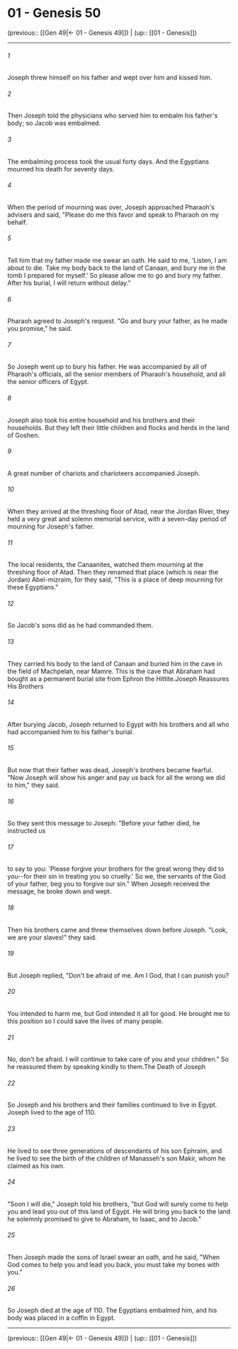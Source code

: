 # 01 - Genesis 50

(previous:: [[Gen 49|← 01 - Genesis 49]]) | (up:: [[01 - Genesis]])

***


###### 1 
Joseph threw himself on his father and wept over him and kissed him. 

###### 2 
Then Joseph told the physicians who served him to embalm his father's body; so Jacob was embalmed. 

###### 3 
The embalming process took the usual forty days. And the Egyptians mourned his death for seventy days. 

###### 4 
When the period of mourning was over, Joseph approached Pharaoh's advisers and said, "Please do me this favor and speak to Pharaoh on my behalf. 

###### 5 
Tell him that my father made me swear an oath. He said to me, 'Listen, I am about to die. Take my body back to the land of Canaan, and bury me in the tomb I prepared for myself.' So please allow me to go and bury my father. After his burial, I will return without delay." 

###### 6 
Pharaoh agreed to Joseph's request. "Go and bury your father, as he made you promise," he said. 

###### 7 
So Joseph went up to bury his father. He was accompanied by all of Pharaoh's officials, all the senior members of Pharaoh's household, and all the senior officers of Egypt. 

###### 8 
Joseph also took his entire household and his brothers and their households. But they left their little children and flocks and herds in the land of Goshen. 

###### 9 
A great number of chariots and charioteers accompanied Joseph. 

###### 10 
When they arrived at the threshing floor of Atad, near the Jordan River, they held a very great and solemn memorial service, with a seven-day period of mourning for Joseph's father. 

###### 11 
The local residents, the Canaanites, watched them mourning at the threshing floor of Atad. Then they renamed that place (which is near the Jordan) Abel-mizraim, for they said, "This is a place of deep mourning for these Egyptians." 

###### 12 
So Jacob's sons did as he had commanded them. 

###### 13 
They carried his body to the land of Canaan and buried him in the cave in the field of Machpelah, near Mamre. This is the cave that Abraham had bought as a permanent burial site from Ephron the Hittite.Joseph Reassures His Brothers 

###### 14 
After burying Jacob, Joseph returned to Egypt with his brothers and all who had accompanied him to his father's burial. 

###### 15 
But now that their father was dead, Joseph's brothers became fearful. "Now Joseph will show his anger and pay us back for all the wrong we did to him," they said. 

###### 16 
So they sent this message to Joseph: "Before your father died, he instructed us 

###### 17 
to say to you: 'Please forgive your brothers for the great wrong they did to you--for their sin in treating you so cruelly.' So we, the servants of the God of your father, beg you to forgive our sin." When Joseph received the message, he broke down and wept. 

###### 18 
Then his brothers came and threw themselves down before Joseph. "Look, we are your slaves!" they said. 

###### 19 
But Joseph replied, "Don't be afraid of me. Am I God, that I can punish you? 

###### 20 
You intended to harm me, but God intended it all for good. He brought me to this position so I could save the lives of many people. 

###### 21 
No, don't be afraid. I will continue to take care of you and your children." So he reassured them by speaking kindly to them.The Death of Joseph 

###### 22 
So Joseph and his brothers and their families continued to live in Egypt. Joseph lived to the age of 110. 

###### 23 
He lived to see three generations of descendants of his son Ephraim, and he lived to see the birth of the children of Manasseh's son Makir, whom he claimed as his own. 

###### 24 
"Soon I will die," Joseph told his brothers, "but God will surely come to help you and lead you out of this land of Egypt. He will bring you back to the land he solemnly promised to give to Abraham, to Isaac, and to Jacob." 

###### 25 
Then Joseph made the sons of Israel swear an oath, and he said, "When God comes to help you and lead you back, you must take my bones with you." 

###### 26 
So Joseph died at the age of 110. The Egyptians embalmed him, and his body was placed in a coffin in Egypt.

***

(previous:: [[Gen 49|← 01 - Genesis 49]]) | (up:: [[01 - Genesis]])
